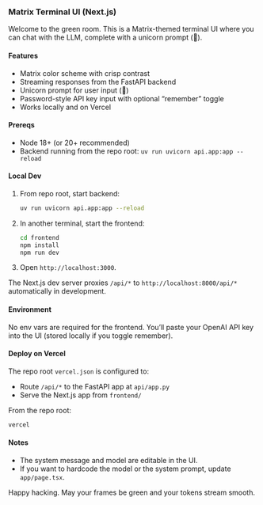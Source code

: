 ### Matrix Terminal UI (Next.js)

Welcome to the green room. This is a Matrix-themed terminal UI where you can chat with the LLM, complete with a unicorn prompt (🦄).

#### Features
- Matrix color scheme with crisp contrast
- Streaming responses from the FastAPI backend
- Unicorn prompt for user input (🦄)
- Password-style API key input with optional “remember” toggle
- Works locally and on Vercel

#### Prereqs
- Node 18+ (or 20+ recommended)
- Backend running from the repo root: `uv run uvicorn api.app:app --reload`

#### Local Dev
1. From repo root, start backend:
   ```bash
   uv run uvicorn api.app:app --reload
   ```
2. In another terminal, start the frontend:
   ```bash
   cd frontend
   npm install
   npm run dev
   ```
3. Open `http://localhost:3000`.

The Next.js dev server proxies `/api/*` to `http://localhost:8000/api/*` automatically in development.

#### Environment
No env vars are required for the frontend. You’ll paste your OpenAI API key into the UI (stored locally if you toggle remember).

#### Deploy on Vercel
The repo root `vercel.json` is configured to:
- Route `/api/*` to the FastAPI app at `api/app.py`
- Serve the Next.js app from `frontend/`

From the repo root:
```bash
vercel
```

#### Notes
- The system message and model are editable in the UI.
- If you want to hardcode the model or the system prompt, update `app/page.tsx`.

Happy hacking. May your frames be green and your tokens stream smooth.
